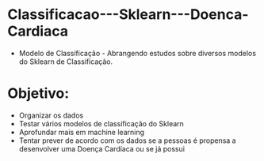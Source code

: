 # Classificacao---Sklearn---Doenca-Cardiaca

- Modelo de Classificação  - Abrangendo estudos sobre diversos modelos do Sklearn de Classificação.

# Objetivo:

- Organizar os dados
- Testar vários modelos de classificação do Sklearn
- Aprofundar mais em machine learning
- Tentar prever de acordo com os dados se a pessoas é propensa a desenvolver uma Doença Cardíaca ou se já possui
